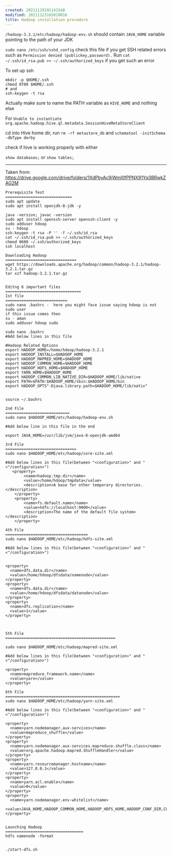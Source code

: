 ```yaml
---
created: 20211119191141548
modified: 20211123165810016
title: Hadoop installation procedure
---
```


`/hadoop-3.3.1/etc/hadoop/hadoop-env.sh` should contain `JAVA_HOME` variable pointing to the path of your JDK

`sudo nano /etc/ssh/sshd_config` check this file if you get SSH related errors such as `Permission denied (publickey,password).` Run
`cat ~/.ssh/id_rsa.pub >> ~/.ssh/authorized_keys` if you get such an error

To set up ssh

    mkdir -p $HOME/.ssh
    chmod 0700 $HOME/.ssh
    # and
    ssh-keygen -t rsa

Actually make sure to name the PATH variable as `HIVE_HOME` and nothing else

For
`Unable to instantiate org.apache.hadoop.hive.ql.metadata.SessionHiveMetaStoreClient`

cd into Hive home dir, run `rm -rf metastore_db`
and `schematool -initSchema -dbType derby`

check if hive is working properly with either

`show databases;`
or
`show tables;`

---

Taken from:
<https://drive.google.com/drive/folders/1XdPbyAc9iWml0fPPNX91Yq3BRwkZAG2M>

    Prerequisite Test
    =============================
    sudo apt update
    sudo apt install openjdk-8-jdk -y

    java -version; javac -version
    sudo apt install openssh-server openssh-client -y
    sudo adduser hdoop
    su - hdoop
    ssh-keygen -t rsa -P '' -f ~/.ssh/id_rsa
    cat ~/.ssh/id_rsa.pub >> ~/.ssh/authorized_keys
    chmod 0600 ~/.ssh/authorized_keys
    ssh localhost

    Downloading Hadoop
    ===============================
    wget https://downloads.apache.org/hadoop/common/hadoop-3.2.1/hadoop-3.2.1.tar.gz
    tar xzf hadoop-3.2.1.tar.gz


    Editng 6 important files
    =================================
    1st file
    ===========================
    sudo nano .bashrc -  here you might face issue saying hdoop is not sudo user
    if this issue comes then
    su - aman
    sudo adduser hdoop sudo

    sudo nano .bashrc
    #Add below lines in this file

    #Hadoop Related Options
    export HADOOP_HOME=/home/hdoop/hadoop-3.2.1
    export HADOOP_INSTALL=$HADOOP_HOME
    export HADOOP_MAPRED_HOME=$HADOOP_HOME
    export HADOOP_COMMON_HOME=$HADOOP_HOME
    export HADOOP_HDFS_HOME=$HADOOP_HOME
    export YARN_HOME=$HADOOP_HOME
    export HADOOP_COMMON_LIB_NATIVE_DIR=$HADOOP_HOME/lib/native
    export PATH=$PATH:$HADOOP_HOME/sbin:$HADOOP_HOME/bin
    export HADOOP_OPTS"-Djava.library.path=$HADOOP_HOME/lib/nativ"


    source ~/.bashrc

    2nd File
    ============================
    sudo nano $HADOOP_HOME/etc/hadoop/hadoop-env.sh

    #Add below line in this file in the end

    export JAVA_HOME=/usr/lib/jvm/java-8-openjdk-amd64

    3rd File
    ===============================
    sudo nano $HADOOP_HOME/etc/hadoop/core-site.xml

    #Add below lines in this file(between "<configuration>" and "<"/configuration>")
       <property>
            <name>hadoop.tmp.dir</name>
            <value>/home/hdoop/tmpdata</value>
            <description>A base for other temporary directories.</description>
        </property>
        <property>
            <name>fs.default.name</name>
            <value>hdfs://localhost:9000</value>
            <description>The name of the default file system></description>
        </property>

    4th File
    ====================================
    sudo nano $HADOOP_HOME/etc/hadoop/hdfs-site.xml

    #Add below lines in this file(between "<configuration>" and "<"/configuration>")


    <property>
      <name>dfs.data.dir</name>
      <value>/home/hdoop/dfsdata/namenode</value>
    </property>
    <property>
      <name>dfs.data.dir</name>
      <value>/home/hdoop/dfsdata/datanode</value>
    </property>
    <property>
      <name>dfs.replication</name>
      <value>1</value>
    </property>



    5th File
    ================================================

    sudo nano $HADOOP_HOME/etc/hadoop/mapred-site.xml

    #Add below lines in this file(between "<configuration>" and "<"/configuration>")

    <property>
      <name>mapreduce.framework.name</name>
      <value>yarn</value>
    </property>

    6th File
    ==================================================
    sudo nano $HADOOP_HOME/etc/hadoop/yarn-site.xml

    #Add below lines in this file(between "<configuration>" and "<"/configuration>")

    <property>
      <name>yarn.nodemanager.aux-services</name>
      <value>mapreduce_shuffle</value>
    </property>
    <property>
      <name>yarn.nodemanager.aux-services.mapreduce.shuffle.class</name>
      <value>org.apache.hadoop.mapred.ShuffleHandler</value>
    </property>
    <property>
      <name>yarn.resourcemanager.hostname</name>
      <value>127.0.0.1</value>
    </property>
    <property>
      <name>yarn.acl.enable</name>
      <value>0</value>
    </property>
    <property>
      <name>yarn.nodemanager.env-whitelist</name>
      <value>JAVA_HOME,HADOOP_COMMON_HOME,HADOOP_HDFS_HOME,HADOOP_CONF_DIR,CLASSPATH_PERPEND_DISTCACHE,HADOOP_YARN_HOME,HADOOP_MAPRED_HOME</value>
    </property>


    Launching Hadoop
    ==================================
    hdfs namenode -format


    ./start-dfs.sh
